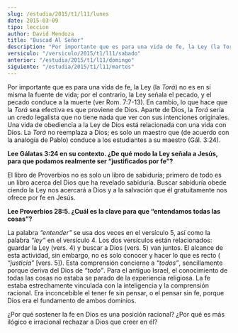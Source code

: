 ```yaml
---
slug: /estudia/2015/t1/l11/lunes
date: 2015-03-09
tipo: leccion
author: David Mendoza
title: "Buscad Al Señor"
description: "Por importante que es para una vida de fe, la Ley (la Torá) no es en sí misma la fuente de vida; por el contrario, la Ley señala el pecado, y el pecado conduce a la muerte (ver Rom. 7:7-13). En cambio, lo que hace que la Torá sea efectiva es que proviene de Dios."
versiculo: "/versiculo/2015/t1/l11/sabado"
anterior: "/estudia/2015/t1/l11/domingo"
siguiente: "/estudia/2015/t1/l11/martes"
---
```


Por importante que es para una vida de fe, la Ley (la _Torá_) no es en sí misma la fuente de vida; por el contrario, la Ley señala el pecado, y el pecado conduce a la muerte (ver Rom. 7:7-13). En cambio, lo que hace que la _Torá_ sea efectiva es que proviene de Dios. Aparte de Dios, la _Torá_ sería un credo legalista que no tiene nada que ver con sus intenciones originales. Una vida de obediencia a la Ley de Dios está relacionada con una vida con Dios. La _Torá_ no reemplaza a Dios; es solo un maestro que (de acuerdo con la analogía de Pablo) conduce a los estudiantes a su maestro (Gál. 3:24).

**Lee Gálatas 3:24 en su contexto. ¿De qué modo la Ley señala a Jesús, para que podamos realmente ser “justificados por fe”?**

El libro de Proverbios no es solo un libro de sabiduría; primero de todo es un libro acerca del Dios que ha revelado sabiduría. Buscar sabiduría obede ciendo la Ley nos acercará a Dios y a la salvación que él gratuitamente nos ofrece por fe en Jesús.

**Lee Proverbios 28:5. ¿Cuál es la clave para que “entendamos todas las cosas”?**

La palabra _“entender”_ se usa dos veces en el versículo 5, así como la palabra _“ley”_ en el versículo 4. Los dos versículos están relacionados: guardar la Ley (vers. 4) y buscar a Dios (vers. 5) van juntos. El alcance de esta actividad, sin embargo, no es solo conocer y hacer lo que es recto ( _“justicia”_ [vers. 5]). Esta comprensión concierne a _“todos”_, sencillamente porque deriva del Dios de _“todo”_. Para el antiguo Israel, el conocimiento de todas las cosas no estaba se parado de la experiencia religiosa. La fe estaba estrechamente vinculada con la inteligencia y la comprensión racional. Era inconcebible el tener fe sin pensar, o el pensar sin fe, porque Dios era el fundamento de ambos dominios.

¿Por qué sostener la fe en Dios es una posición racional? ¿Por qué es más ilógico e irracional rechazar a Dios que creer en él?
